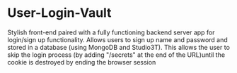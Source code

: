 # User-Login-Vault
Stylish front-end paired with a fully functioning backend server app for login/sign up functionality. Allows users to sign up  name and password and stored in a database (using MongoDB and Studio3T). This allows the user to skip the login process (by adding "/secrets" at the end of the URL)until the cookie is destroyed by ending the browser session
